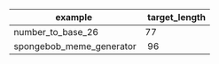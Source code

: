 | example | target_length |
| --- | --- |
| number_to_base_26 | 77 |
| spongebob_meme_generator | 96 |